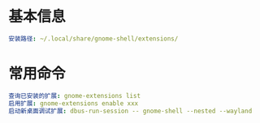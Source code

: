# 基本信息

```yaml
安装路径: ~/.local/share/gnome-shell/extensions/

```

# 常用命令

```yaml
查询已安装的扩展: gnome-extensions list
启用扩展: gnome-extensions enable xxx
启动新桌面调试扩展: dbus-run-session -- gnome-shell --nested --wayland
```

